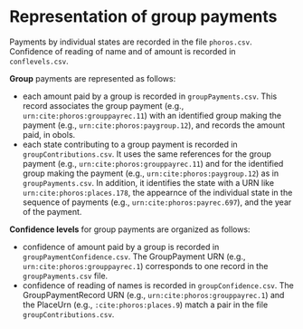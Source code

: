 # Representation of group payments #


Payments by individual states are recorded in the file `phoros.csv`.  Confidence of reading of name and of amount is recorded in `conflevels.csv`.

**Group** payments are represented as follows:

- each amount paid by a group is recorded in `groupPayments.csv`.  This record associates the group payment (e.g., `urn:cite:phoros:grouppayrec.11`) with an identified group making the payment (e.g., `urn:cite:phoros:paygroup.12`), and records the amount paid, in obols.
- each state contributing to a group payment is recorded in `groupContributions.csv`.   It uses the same references
for the group payment (e.g., `urn:cite:phoros:grouppayrec.11`) and for the identified group making the payment (e.g., `urn:cite:phoros:paygroup.12`) as in `groupPayments.csv`.  In addition, it identifies the state with a URN like `urn:cite:phoros:places.178`, the appearnce of the individual state in the sequence of payments (e.g., `urn:cite:phoros:payrec.697`), and the year of the payment.

**Confidence levels** for group payments are organized as follows:

- confidence of amount paid by a group is recorded in `groupPaymentConfidence.csv`.  The GroupPayment URN (e.g., `urn:cite:phoros:grouppayrec.1`) corresponds to one record in the `groupPayments.csv` file.
- confidence of reading of names is recorded in `groupConfidence.csv`.  The GroupPaymentRecord URN (e.g., `urn:cite:phoros:grouppayrec.1`) and the PlaceUrn (e.g., `:cite:phoros:places.9`) match a pair in the file `groupContributions.csv`.